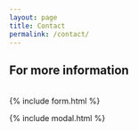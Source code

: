 ```yaml
---
layout: page
title: Contact
permalink: /contact/
---
```





## For more information


<br>
{% include form.html %}

{% include modal.html %}
